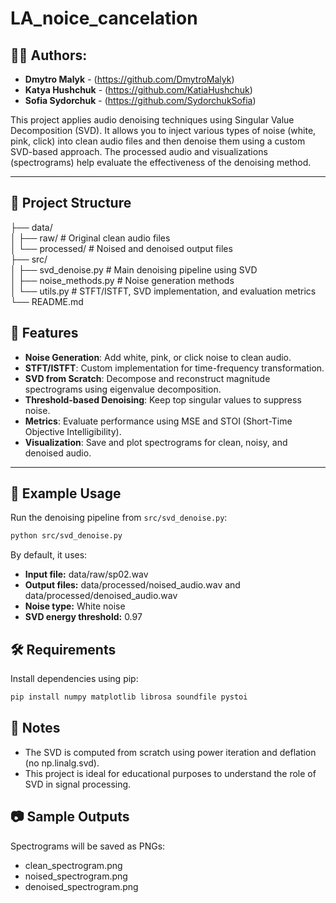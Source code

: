 # LA_noice_cancelation

## 👨‍💻 Authors:
- **Dmytro Malyk** - (https://github.com/DmytroMalyk)
- **Katya Hushchuk** - (https://github.com/KatiaHushchuk)
- **Sofia Sydorchuk** - (https://github.com/SydorchukSofia)

This project applies audio denoising techniques using Singular Value Decomposition (SVD). It allows you to inject various types of noise (white, pink, click) into clean audio files and then denoise them using a custom SVD-based approach. The processed audio and visualizations (spectrograms) help evaluate the effectiveness of the denoising method.

---

## 📁 Project Structure

├── data/<br>
│   ├── raw/             # Original clean audio files<br>
│   └── processed/       # Noised and denoised output files<br>
├── src/<br>
│   ├── svd_denoise.py   # Main denoising pipeline using SVD<br>
│   ├── noise_methods.py # Noise generation methods<br>
│   └── utils.py         # STFT/ISTFT, SVD implementation, and evaluation metrics<br>
└── README.md


## 🚀 Features

- **Noise Generation**: Add white, pink, or click noise to clean audio.
- **STFT/ISTFT**: Custom implementation for time-frequency transformation.
- **SVD from Scratch**: Decompose and reconstruct magnitude spectrograms using eigenvalue decomposition.
- **Threshold-based Denoising**: Keep top singular values to suppress noise.
- **Metrics**: Evaluate performance using MSE and STOI (Short-Time Objective Intelligibility).
- **Visualization**: Save and plot spectrograms for clean, noisy, and denoised audio.

---

## 🧪 Example Usage

Run the denoising pipeline from `src/svd_denoise.py`:

```bash
python src/svd_denoise.py
```

By default, it uses:
- **Input file:** data/raw/sp02.wav
- **Output files:** data/processed/noised_audio.wav and data/processed/denoised_audio.wav
- **Noise type:** White noise
- **SVD energy threshold:** 0.97

## 🛠 Requirements

Install dependencies using pip:

```bash
pip install numpy matplotlib librosa soundfile pystoi
```

## 📝 Notes
- The SVD is computed from scratch using power iteration and deflation (no np.linalg.svd).
- This project is ideal for educational purposes to understand the role of SVD in signal processing.

## 📷 Sample Outputs

Spectrograms will be saved as PNGs:

- clean_spectrogram.png
- noised_spectrogram.png
- denoised_spectrogram.png
